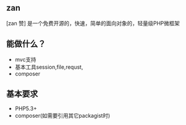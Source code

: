 ## zan
[zan 赞] 是一个免费开源的，快速，简单的面向对象的，轻量级PHP微框架

## 能做什么？
* mvc支持
* 基本工具session,file,requst,
* composer

## 基本要求
* PHP5.3+
* composer(如需要引用其它packagist时)

